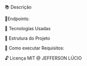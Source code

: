 📚 Descrição


📌Endpoints:

🚀 Tecnologias Usadas

📌 Estrutura do Projeto

📢 Como executar
Requisitos:


🔓 Licença
MIT @ JEFFERSON  LÚCIO

